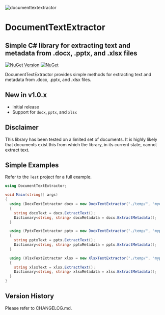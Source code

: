 ﻿![documenttextextractor](https://raw.githubusercontent.com/jchristn/DocumentTextExtractor/main/assets/logo.ico) 

# DocumentTextExtractor

## Simple C# library for extracting text and metadata from .docx, .pptx, and .xlsx files

[![NuGet Version](https://img.shields.io/nuget/v/DocumentTextExtractor.svg?style=flat)](https://www.nuget.org/packages/DocumentTextExtractor/) [![NuGet](https://img.shields.io/nuget/dt/DocumentTextExtractor.svg)](https://www.nuget.org/packages/DocumentTextExtractor)    

DocumentTextExtractor provides simple methods for extracting text and metadata from .docx, .pptx, and .xlsx files.

## New in v1.0.x

- Initial release
- Support for ```docx```, ```pptx```, and ```xlsx```

## Disclaimer

This library has been tested on a limited set of documents.  It is highly likely that documents exist this from which the library, in its current state, cannot extract text.

## Simple Examples

Refer to the ```Test``` project for a full example.

```csharp
using DocumentTextExtractor;

void Main(string[] args)
{
  using (DocxTextExtractor docx = new DocxTextExtractor("./temp/", "mydocument.docx"))
  {
    string docxText = docx.ExtractText();
    Dictionary<string, string> docxMetadata = docx.ExtractMetadata();
  }

  using (PptxTextExtractor pptx = new DocxTextExtractor("./temp/", "mypresentation.pptx"))
  {
    string pptxText = pptx.ExtractText();
    Dictionary<string, string> pptxMetadata = pptx.ExtractMetadata();
  }

  using (XlsxTextExtractor xlsx = new XlsxTextExtractor("./temp/", "mypresentation.pptx"))
  {
    string xlsxText = xlsx.ExtractText();
    Dictionary<string, string> xlsxMetadata = xlsx.ExtractMetadata();
  }
}
```

## Version History

Please refer to CHANGELOG.md.
